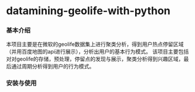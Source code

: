 datamining-geolife-with-python
==============================

### 基本介绍
本项目主要是在微软的geolife数据集上进行聚类分析，得到用户热点停留区域（并用百度地图的api进行展示），分析出用户的基本行为模式。
该项目主要包括对对geolife的存储，预处理，停留点的发现与展示，聚类分析得到兴趣区域，最后通过周期分析得到用户的行为模式。

### 安装与使用


